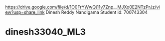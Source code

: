 https://drive.google.com/file/d/1O0FrYWwQj11v7Znp__MJXo0E2NTzPrJz/view?usp=share_link
Dinesh Reddy Nandigama
Student id: 700743304
# dinesh33040_ML3
